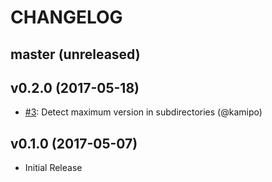 # CHANGELOG

## master (unreleased)

## v0.2.0 (2017-05-18)

*   [#3](https://github.com/onk/activerecord-quiet_schema_version/pull/3): Detect maximum version in subdirectories (@kamipo)


## v0.1.0 (2017-05-07)

*   Initial Release
